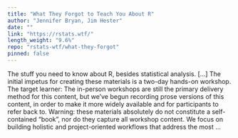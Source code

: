 ```yaml
---
title: "What They Forgot to Teach You About R"
author: "Jennifer Bryan, Jim Hester"
date: ""
link: "https://rstats.wtf/"
length_weight: "9.6%"
repo: "rstats-wtf/what-they-forgot"
pinned: false
---
```


The stuff you need to know about R, besides statistical analysis. [...] The initial impetus for creating these materials is a two-day hands-on workshop. The target learner: The in-person workshops are still the primary delivery method for this content, but we’ve begun recording prose versions of this content, in order to make it more widely available and for participants to refer back to. Warning: these materials absolutely do not constitute a self-contained “book”, nor do they capture all workshop content. We focus on building holistic and project-oriented workflows that address the most ...
